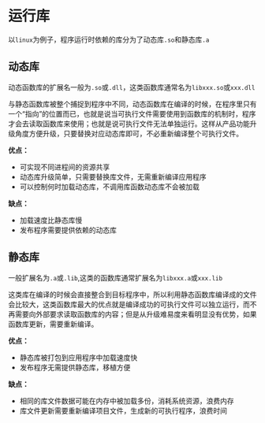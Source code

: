 # 运行库

以`linux`为例子，程序运行时依赖的库分为了动态库`.so`和静态库`.a`

## 动态库

动态函数库的扩展名一般为`.so`或`.dll`，这类函数库通常名为`libxxx.so`或`xxx.dll` 

与静态函数库被整个捕捉到程序中不同，动态函数库在编译的时候，在程序里只有一个“指向”的位置而已，也就是说当可执行文件需要使用到函数库的机制时，程序才会去读取函数库来使用；也就是说可执行文件无法单独运行。这样从产品功能升级角度方便升级，只要替换对应动态库即可，不必重新编译整个可执行文件。

**优点：**

* 可实现不同进程间的资源共享
* 动态库升级简单，只需要替换库文件，无需重新编译应用程序
* 可以控制何时加载动态库，不调用库函数动态库不会被加载

**缺点：**

* 加载速度比静态库慢
* 发布程序需要提供依赖的动态库

## 静态库

一般扩展名为`.a`或`.lib`,这类的函数库通常扩展名为`libxxx.a`或`xxx.lib` 

这类库在编译的时候会直接整合到目标程序中，所以利用静态函数库编译成的文件会比较大，这类函数库最大的优点就是编译成功的可执行文件可以独立运行，而不再需要向外部要求读取函数库的内容；但是从升级难易度来看明显没有优势，如果函数库更新，需要重新编译。

**优点：**

* 静态库被打包到应用程序中加载速度快
* 发布程序无需提供静态库，移植方便

**缺点：**

* 相同的库文件数据可能在内存中被加载多份，消耗系统资源，浪费内存
* 库文件更新需要重新编译项目文件，生成新的可执行程序，浪费时间

